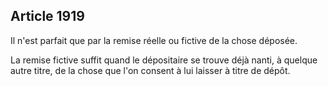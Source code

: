 Article 1919
----
Il n'est parfait que par la remise réelle ou fictive de la chose déposée.

La remise fictive suffit quand le dépositaire se trouve déjà nanti, à quelque
autre titre, de la chose que l'on consent à lui laisser à titre de dépôt.
